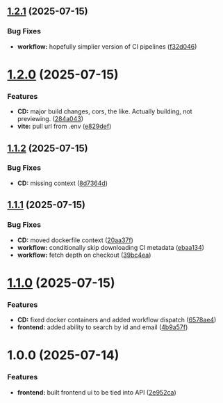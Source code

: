 ## [1.2.1](https://github.com/johnseth97/IT299/compare/v1.2.0...v1.2.1) (2025-07-15)


### Bug Fixes

* **workflow:** hopefully simplier version of CI pipelines ([f32d046](https://github.com/johnseth97/IT299/commit/f32d046e3844d56cb18a892b96e41ee8f396941f))

# [1.2.0](https://github.com/johnseth97/IT299/compare/v1.1.2...v1.2.0) (2025-07-15)


### Features

* **CD:** major build changes, cors, the like. Actually building, not previewing. ([284a043](https://github.com/johnseth97/IT299/commit/284a043a4b2c970049c9625f08425051e707d44f))
* **vite:** pull url from .env ([e829def](https://github.com/johnseth97/IT299/commit/e829defdec07998e39b481ed86abfb93e5e3fd51))

## [1.1.2](https://github.com/johnseth97/IT299/compare/v1.1.1...v1.1.2) (2025-07-15)


### Bug Fixes

* **CD:** missing context ([8d7364d](https://github.com/johnseth97/IT299/commit/8d7364dc951438ce92ee4b47978c18a31204a953))

## [1.1.1](https://github.com/johnseth97/IT299/compare/v1.1.0...v1.1.1) (2025-07-15)


### Bug Fixes

* **CD:** moved dockerfile context ([20aa37f](https://github.com/johnseth97/IT299/commit/20aa37f928ac899c14f2192f2c09729a6084bf17))
* **workflow:** conditionally skip downloading CI metadata ([ebaa134](https://github.com/johnseth97/IT299/commit/ebaa1342eabb1e9f399e55ee067ef194798f7e82))
* **workflow:** fetch depth on checkout ([39bc4ea](https://github.com/johnseth97/IT299/commit/39bc4ea34a46ec97418d0fb0012c58c6833dc468))

# [1.1.0](https://github.com/johnseth97/IT299/compare/v1.0.0...v1.1.0) (2025-07-15)


### Features

* **CD:** fixed docker containers and added workflow dispatch ([6578ae4](https://github.com/johnseth97/IT299/commit/6578ae4859ddfe69f095e99ab3ebe6742b7f5ea5))
* **frontend:** added ability to search by id and email ([4b9a57f](https://github.com/johnseth97/IT299/commit/4b9a57fddbb773f56cbe35865637a577fcde2513))

# 1.0.0 (2025-07-14)

### Features

* **frontend:** built frontend ui to be tied into API ([2e952ca](https://github.com/johnseth97/IT299/commit/2e952ca76a61452f1eb15cdffc5ec4d76c45e710))
